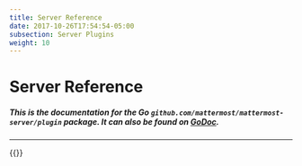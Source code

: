 ```yaml
---
title: Server Reference
date: 2017-10-26T17:54:54-05:00
subsection: Server Plugins
weight: 10
---
```


# Server Reference

##### This is the documentation for the Go <code>github.com/mattermost/mattermost-server/plugin</code> package. It can also be found on [GoDoc](https://godoc.org/github.com/mattermost/mattermost-server/plugin).
***

{{<plugingodocs>}}
